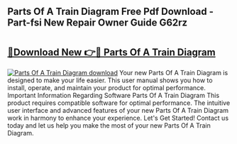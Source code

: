 ## Parts Of A Train Diagram Free Pdf Download - Part-fsi New Repair Owner Guide G62rz

# <h2><a href="http://dft0ti.blite.top/?on=Parts+Of+A+Train+Diagram">🔗Download New 👉🔴 Parts Of A Train Diagram</a></h2>

[![Parts Of A Train Diagram download](https://i.imgur.com/lujVjoI.png)](http://dft0ti.blite.top/?on=Parts+Of+A+Train+Diagram)
Your new Parts Of A Train Diagram is designed to make your life easier. This user manual shows you how to install, operate, and maintain your product for optimal performance. Important Information Regarding Software Parts Of A Train Diagram This product requires compatible software for optimal performance. The intuitive user interface and advanced features of your new Parts Of A Train Diagram work in harmony to enhance your experience. Let's Get Started! Contact us today and let us help you make the most of your new Parts Of A Train Diagram.
